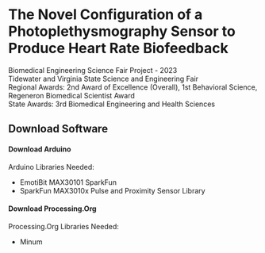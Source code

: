# The Novel Configuration of a Photoplethysmography Sensor to Produce Heart Rate Biofeedback
Biomedical Engineering Science Fair Project - 2023 <br>
Tidewater and Virginia State Science and Engineering Fair <br>
Regional Awards: 2nd Award of Excellence (Overall), 1st Behavioral Science, Regeneron Biomedical Scientist Award <br>
State Awards: 3rd Biomedical Engineering and Health Sciences <br>

## Download Software
#### Download Arduino 
Arduino Libraries Needed:
- EmotiBit MAX30101 SparkFun
- SparkFun MAX3010x Pulse and Proximity Sensor Library

#### Download Processing.Org
Processing.Org Libraries Needed:
- Minum
  
